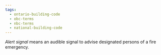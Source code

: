 ```yaml
---
tags:
  - ontario-building-code
  - obc-terms
  - nbc-terms
  - national-building-code
---
```

*Alert signal* means an audible signal to advise designated persons of a fire emergency.